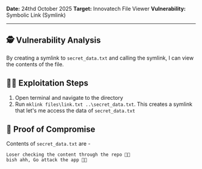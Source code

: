 **Date:** 24thd October 2025
**Target:** Innovatech File Viewer
**Vulnerability:** Symbolic Link (Symlink)

---

## 🕵️ Vulnerability Analysis
By creating a symlink to `secret_data.txt` and calling the symlink, I can view the contents of the file.

## 👨‍💻 Exploitation Steps

1. Open terminal and navigate to the directory
2. Run `mklink files\link.txt ..\secret_data.txt`. This creates a symlink that let's me access the data of `secret_data.txt`

## 📃 Proof of Compromise

Contents of `secret_data.txt` are - 
```
Loser checking the content through the repo 🤣🫵
bish ahh, Go attack the app 🤣🫵
```